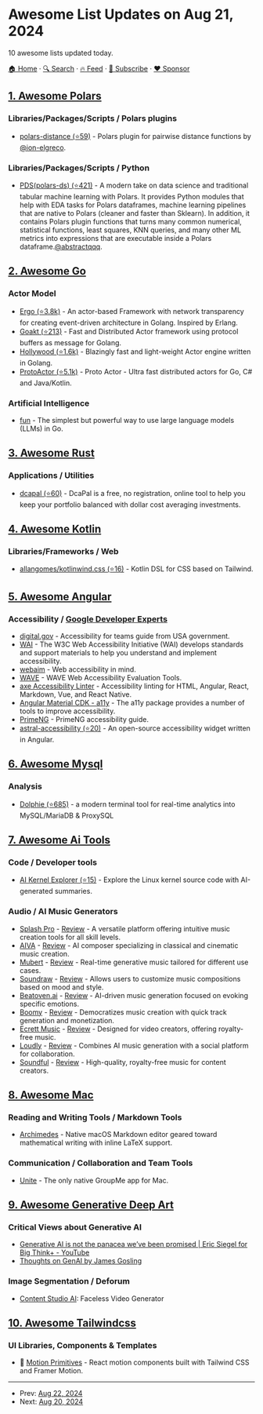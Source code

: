 # Awesome List Updates on Aug 21, 2024

10 awesome lists updated today.

[🏠 Home](/README.md) · [🔍 Search](https://www.trackawesomelist.com/search/) · [🔥 Feed](https://www.trackawesomelist.com/rss.xml) · [📮 Subscribe](https://trackawesomelist.us17.list-manage.com/subscribe?u=d2f0117aa829c83a63ec63c2f&id=36a103854c) · [❤️  Sponsor](https://github.com/sponsors/theowenyoung)



## [1. Awesome Polars](/content/ddotta/awesome-polars/README.md)

### Libraries/Packages/Scripts / Polars plugins

*   [polars-distance (⭐59)](https://github.com/ion-elgreco/polars-distance) - Polars plugin for pairwise distance functions by [@ion-elgreco](https://github.com/ion-elgreco).

### Libraries/Packages/Scripts / Python

*   [PDS(polars-ds) (⭐421)](https://github.com/abstractqqq/polars_ds_extension) - A modern take on data science and traditional tabular machine learning with Polars. It provides Python modules that help with EDA tasks for Polars dataframes, machine learning pipelines that are native to Polars (cleaner and faster than Sklearn). In addition, it contains Polars plugin functions that turns many common numerical, statistical functions, least squares, KNN queries, and many other ML metrics into expressions that are executable inside a Polars dataframe.[@abstractqqq](https://github.com/abstractqqq).

## [2. Awesome Go](/content/avelino/awesome-go/README.md)

### Actor Model

*   [Ergo (⭐3.8k)](https://github.com/ergo-services/ergo) - An actor-based Framework with network transparency for creating event-driven architecture in Golang. Inspired by Erlang.
*   [Goakt (⭐213)](https://github.com/Tochemey/goakt) - Fast and Distributed Actor framework using protocol buffers as message for Golang.
*   [Hollywood (⭐1.6k)](https://github.com/anthdm/hollywood) - Blazingly fast and light-weight Actor engine written in Golang.
*   [ProtoActor (⭐5.1k)](https://github.com/asynkron/protoactor-go) - Proto Actor - Ultra fast distributed actors for Go, C# and Java/Kotlin.

### Artificial Intelligence

*   [fun](https://gitlab.com/tozd/go/fun) - The simplest but powerful way to use large language models (LLMs) in Go.

## [3. Awesome Rust](/content/rust-unofficial/awesome-rust/README.md)

### Applications / Utilities

*   [dcapal (⭐60)](https://github.com/dcapal/dcapal) - DcaPal is a free, no registration, online tool to help you keep your portfolio balanced with dollar cost averaging investments.

## [4. Awesome Kotlin](/content/KotlinBy/awesome-kotlin/README.md)

### Libraries/Frameworks / Web

*   [allangomes/kotlinwind.css (⭐16)](https://github.com/allangomes/kotlinwind.css) - Kotlin DSL for CSS based on Tailwind.

## [5. Awesome Angular](/content/PatrickJS/awesome-angular/README.md)

### Accessibility / [Google Developer Experts](https://developers.google.com/experts/all/technology/web-technologies)

*   [digital.gov](https://digital.gov/guides/accessibility-for-teams/) - Accessibility for teams guide from USA government.
*   [WAI](https://www.w3.org/WAI/) - The W3C Web Accessibility Initiative (WAI) develops standards and support materials to help you understand and implement accessibility.
*   [webaim](https://webaim.org/) - Web accessibility in mind.
*   [WAVE](https://wave.webaim.org/) - WAVE Web Accessibility Evaluation Tools.
*   [axe Accessibility Linter](https://marketplace.visualstudio.com/items?itemName=deque-systems.vscode-axe-linter) - Accessibility linting for HTML, Angular, React, Markdown, Vue, and React Native.
*   [Angular Material CDK - a11y](https://material.angular.io/cdk/a11y/overview) - The a11y package provides a number of tools to improve accessibility.
*   [PrimeNG](https://primeng.org/guides/accessibility) - PrimeNG accessibility guide.
*   [astral-accessibility (⭐20)](https://github.com/verto-health/astral-accessibility) - An open-source accessibility widget written in Angular.

## [6. Awesome Mysql](/content/shlomi-noach/awesome-mysql/README.md)

### Analysis

*   [Dolphie (⭐685)](https://github.com/charles-001/dolphie) - a modern terminal tool for real-time analytics into MySQL/MariaDB & ProxySQL

## [7. Awesome Ai Tools](/content/mahseema/awesome-ai-tools/README.md)

### Code / Developer tools

*   [AI Kernel Explorer (⭐15)](https://github.com/mathiscode/ai-kernel-explorer) - Explore the Linux kernel source code with AI-generated summaries.

### Audio / AI Music Generators

*   [Splash Pro](https://www.splashpro.com) - [Review](https://theresanai.com/splash-pro) - A versatile platform offering intuitive music creation tools for all skill levels.
*   [AIVA](https://www.aiva.ai) - [Review](https://theresanai.com/aiva) - AI composer specializing in classical and cinematic music creation.
*   [Mubert](https://www.mubert.com) - [Review](https://theresanai.com/mubert) - Real-time generative music tailored for different use cases.
*   [Soundraw](https://soundraw.io) - [Review](https://theresanai.com/soundraw) - Allows users to customize music compositions based on mood and style.
*   [Beatoven.ai](https://www.beatoven.ai) - [Review](https://theresanai.com/beatoven-ai) - AI-driven music generation focused on evoking specific emotions.
*   [Boomy](https://www.boomy.com) - [Review](https://theresanai.com/boomy) - Democratizes music creation with quick track generation and monetization.
*   [Ecrett Music](https://www.ecrettmusic.com) - [Review](https://theresanai.com/ecrett-music) - Designed for video creators, offering royalty-free music.
*   [Loudly](https://www.loudly.com) - [Review](https://theresanai.com/loudly) - Combines AI music generation with a social platform for collaboration.
*   [Soundful](https://www.soundful.com) - [Review](https://theresanai.com/soundful) - High-quality, royalty-free music for content creators.

## [8. Awesome Mac](/content/jaywcjlove/awesome-mac/README.md)

### Reading and Writing Tools / Markdown Tools

*   [Archimedes](https://furnacecreek.org/archimedes/) - Native macOS Markdown editor geared toward mathematical writing with inline LaTeX support.

### Communication / Collaboration and Team Tools

*   [Unite](https://furnacecreek.org/unite/) - The only native GroupMe app for Mac.

## [9. Awesome Generative Deep Art](/content/filipecalegario/awesome-generative-deep-art/README.md)

### Critical Views about Generative AI

*   [Generative AI is not the panacea we’ve been promised | Eric Siegel for Big Think+ - YouTube](https://www.youtube.com/watch?v=B2zCWJBnfuE)
*   [Thoughts on GenAI by James Gosling](https://www.linkedin.com/pulse/thoughts-genai-james-gosling-nab0c/)

### Image Segmentation / Deforum

*   [Content Studio AI](https://contentstudioai.com/): Faceless Video Generator

## [10. Awesome Tailwindcss](/content/aniftyco/awesome-tailwindcss/README.md)

### UI Libraries, Components & Templates

*   🧩 [Motion Primitives](https://motion-primitives.com) - React motion components built with Tailwind CSS and Framer Motion.

---

- Prev: [Aug 22, 2024](/content/2024/08/22/README.md)
- Next: [Aug 20, 2024](/content/2024/08/20/README.md)